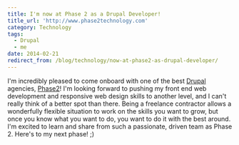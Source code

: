 ```yaml
---
title: I'm now at Phase 2 as a Drupal Developer!
title_url: 'http://www.phase2technology.com'
category: Technology
tags:
  - Drupal
  - me
date: 2014-02-21
redirect_from: /blog/technology/now-at-phase2-as-drupal-developer/
---
```

I'm incredibly pleased to come onboard with one of the best [Drupal][drupal] agencies, [Phase2](http://www.phase2technology.com)! I'm looking forward to pushing my front end web development and responsive web design skills to another level, and I can't really think of a better spot than there. Being a freelance contractor allows a wonderfully flexible situation to work on the skills you want to grow, but once you know what you want to do, you want to do it with the best around. I'm excited to learn and share from such a passionate, driven team as Phase 2. Here's to my next phase! ;)

[drupal]: http://en.wikipedia.org/wiki/Drupal


